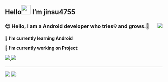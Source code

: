 <h2>Hello<img src="https://raw.githubusercontent.com/MartinHeinz/MartinHeinz/master/wave.gif" width="30px"> I’m jinsu4755 </h2>
<h3>
	<span>😊 Hello, I am a Android developer who tries💡 and grows.🌱
	<a href="https://hits.seeyoufarm.com">
		<img align="right" src="https://hits.seeyoufarm.com/api/count/incr/badge.svg?url=https%3A%2F%2Fgithub.com%2Fzzsza"/>
	</a></span>
</h3>
<h4>
	<p>🌱 I’m currently learning Android</p>
	<p>🔭 I’m currently working on Project:</p>
	<a href="https://github.com/anuraghazra/github-readme-stats">
		<img src="https://github-readme-stats.vercel.app/api/pin/?username=placepic&repo=placepic_android"/>
		<img src="https://github-readme-stats.vercel.app/api/pin/?username=team-nutee&repo=NUTEE-Android"/>
	</a>
	
</h4>
<hr>
<div>
	<img src="https://github-readme-stats.vercel.app/api?username=jinsu4755&show_icons=true&count_private=true"/>
	<img src="https://github-readme-stats.vercel.app/api/top-langs/?username=jinsu4755&show_icons=true&count_private=true&langs_count=3"/>
</div>


<!--
**jinsu4755/jinsu4755** is a ✨ _special_ ✨ repository because its `README.md` (this file) appears on your GitHub profile.

Here are some ideas to get you started:

- 🔭 I’m currently working on ...
- 🌱 I’m currently learning ...
- 👯 I’m looking to collaborate on ...
- 🤔 I’m looking for help with ...
- 💬 Ask me about ...
- 📫 How to reach me: ...
- 😄 Pronouns: ...
- ⚡ Fun fact: ...
-->
